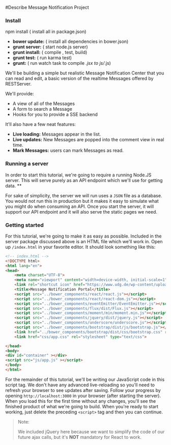 #Describe Message Notification Project

### Install
npm install ( install all in package.json)

* **bower update:**  ( install all dependencies in bower.json)
* **grunt server:**  ( start node.js server)
* **grunt install:** ( compile , test, build)
* **grunt test:**    ( run karma test)
* **grunt:**         ( run watch task to compile *.jsx to js/*.js)


We'll be building a simple but realistic Message Notification Center that you can read and edit, a basic version of the realtime Messages offered by RESTServer.

We'll provide:

* A view of all of the Messages
* A form to search a Message
* Hooks for you to provide a SSE backend

It'll also have a few neat features:

* **Live loading:** Messages appear in the list.
* **Live updates:** New Messages are popped into the comment view in real time.
* **Mark Messages:** users can mark Messages as read.


### Running a server

In order to start this tutorial, we're going to require a running Node.JS server. This will serve purely as an API endpoint which we'll use for getting data. **

For sake of simplicity, the server we will run uses a `JSON` file as a database. You would not run this in production but it makes it easy to simulate what you might do when consuming an API. Once you start the server, it will support our API endpoint and it will also serve the static pages we need.

### Getting started

For this tutorial, we're going to make it as easy as possible. Included in the server package discussed above is an HTML file which we'll work in. Open up `/index.html` in your favorite editor. It should look something like this:

```html
<!-- index.html -->
<!DOCTYPE html>
<html lang="en">
<head>
    <meta charset="UTF-8">
    <meta name="viewport" content="width=device-width, initial-scale=1">
    <link rel="shortcut icon" href="https://www.udg.de/wp-content/uploads/2013/12/favicon_16x16.ico?143410" />
    <title>Message Notification Portal</title>
    <script src="../bower_components/react/react.js"></script>
    <script src="../bower_components/react/react-dom.js"></script>
    <script src="../bower_components/eventEmitter/EventEmitter.js"></script>
    <script src="../bower_components/flux/dist/Flux.js"></script>
    <script src="../bower_components/moment/min/moment.min.js"></script>
    <script src="../bower_components/jquery/dist/jquery.js"></script>
    <script src="../bower_components/underscore/underscore.js"></script>
    <script src="../bower_components/bootstrap/dist/js/bootstrap.js"></script>
    <link href="../bower_components/bootstrap/dist/css/bootstrap.css" rel="stylesheet" type="text/css"/>
    <link href="css/app.css" rel="stylesheet" type="text/css">

</head>
<body>
<div id="container" ></div>
<script src="js/app.js" ></script>
</body>
</html>
```

For the remainder of this tutorial, we'll be writing our JavaScript code in this script tag. We don't have any advanced live-reloading so you'll need to refresh your browser to see updates after saving. Follow your progress by opening `http://localhost:3000` in your browser (after starting the server). When you load this for the first time without any changes, you'll see the finished product of what we're going to build. When you're ready to start working, just delete the preceding `<script>` tag and then you can continue.

> Note:
>
> We included jQuery here because we want to simplify the code of our future ajax calls, but it's **NOT** mandatory for React to work.
